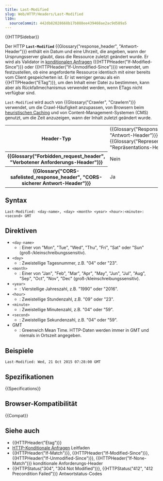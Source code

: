 ```yaml
---
title: Last-Modified
slug: Web/HTTP/Headers/Last-Modified
l10n:
  sourceCommit: 442db82028668b17b888ee439468ae2ac9d589a5
---
```


{{HTTPSidebar}}

Der HTTP **`Last-Modified`** {{Glossary("response_header", "Antwort-Header")}} enthält ein Datum und eine Uhrzeit, die angeben, wann der Ursprungsserver glaubt, dass die Ressource zuletzt geändert wurde. Er wird als Validator in [konditionalen Anfragen](/de/docs/Web/HTTP/Conditional_requests) ({{HTTPHeader("If-Modified-Since")}} oder {{HTTPHeader("If-Unmodified-Since")}}) verwendet, um festzustellen, ob eine angeforderte Ressource identisch mit einer bereits vom Client gespeicherten ist. Er ist weniger genau als ein {{HTTPHeader("ETag")}}, um den Inhalt einer Datei zu bestimmen, kann aber als Rückfallmechanismus verwendet werden, wenn ETags nicht verfügbar sind.

`Last-Modified` wird auch von {{Glossary("Crawler", "Crawlern")}} verwendet, um die Crawl-Häufigkeit anzupassen, von Browsern beim [heuristischen Caching](/de/docs/Web/HTTP/Caching#heuristic_caching) und von Content-Management-Systemen (CMS) genutzt, um die Zeit anzuzeigen, wann der Inhalt zuletzt geändert wurde.

<table class="properties">
  <tbody>
    <tr>
      <th scope="row">Header-Typ</th>
      <td>{{Glossary("Response_header", "Antwort-Header")}}, {{Glossary("Representation_header", "Repräsentations-Header")}}</td>
    </tr>
    <tr>
      <th scope="row">{{Glossary("Forbidden_request_header", "Verbotener Anforderungs-Header")}}</th>
      <td>Nein</td>
    </tr>
    <tr>
      <th scope="row">
        {{Glossary("CORS-safelisted_response_header", "CORS-sicherer Antwort-Header")}}
      </th>
      <td>Ja</td>
    </tr>
  </tbody>
</table>

## Syntax

```http
Last-Modified: <day-name>, <day> <month> <year> <hour>:<minute>:<second> GMT
```

## Direktiven

- `<day-name>`
  - : Einer von "Mon", "Tue", "Wed", "Thu", "Fri", "Sat" oder "Sun" (groß-/kleinschreibungssensitiv).
- `<day>`
  - : Zweistellige Tagesnummer, z.B. "04" oder "23".
- `<month>`
  - : Einer von "Jan", "Feb", "Mar", "Apr", "May", "Jun", "Jul", "Aug", "Sep", "Oct", "Nov", "Dec" (groß-/kleinschreibungssensitiv).
- `<year>`
  - : Vierstellige Jahreszahl, z.B. "1990" oder "2016".
- `<hour>`
  - : Zweistellige Stundenzahl, z.B. "09" oder "23".
- `<minute>`
  - : Zweistellige Minutenzahl, z.B. "04" oder "59".
- `<second>`
  - : Zweistellige Sekundenzahl, z.B. "04" oder "59".
- GMT
  - : Greenwich Mean Time. HTTP-Daten werden immer in GMT und niemals in Ortszeit angegeben.

## Beispiele

```http
Last-Modified: Wed, 21 Oct 2015 07:28:00 GMT
```

## Spezifikationen

{{Specifications}}

## Browser-Kompatibilität

{{Compat}}

## Siehe auch

- {{HTTPHeader("Etag")}}
- [HTTP-Konditionale Anfragen](/de/docs/Web/HTTP/Conditional_requests) Leitfaden
- {{HTTPHeader("If-Match")}}, {{HTTPHeader("If-Modified-Since")}}, {{HTTPHeader("If-Unmodified-Since")}}, {{HTTPHeader("If-None-Match")}} konditionale Anforderungs-Header
- {{HTTPStatus("304", "304 Not Modified")}}, {{HTTPStatus("412", "412 Precondition Failed")}} Antwortstatus-Codes
